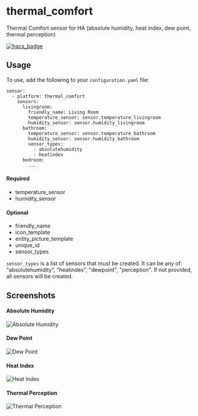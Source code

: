 # thermal_comfort
Thermal Comfort sensor for HA (absolute humidity, heat index, dew point, thermal perception)

[![hacs_badge](https://img.shields.io/badge/HACS-Custom-41BDF5.svg)](https://github.com/hacs/integration)

## Usage

To use, add the following to your `configuration.yaml` file:

```
sensor:
  - platform: thermal_comfort
    sensors:
      livingroom:
        friendly_name: Living Room
        temperature_sensor: sensor.temperature_livingroom
        humidity_sensor: sensor.humidity_livingroom
      bathroom:
        temperature_sensor: sensor.temperature_bathroom
        humidity_sensor: sensor.humidity_bathroom
        sensor_types:
          - absolutehumidity
          - heatindex
      bedroom:
        ...

```

#### Required
- temperature_sensor
- humidity_sensor

#### Optional
- friendly_name
- icon_template
- entity_picture_template
- unique_id
- sensor_types

`sensor_types` is a list of sensors that must be created.
It can be any of: "absolutehumidity", "heatindex", "dewpoint", "perception".
If not provided, all sensors will be created.

## Screenshots

#### Absolute Humidity
![Absolute Humidity](https://user-images.githubusercontent.com/37278442/55691083-8d2ec900-599a-11e9-9b5b-867fc4551092.png)

#### Dew Point
![Dew Point](https://user-images.githubusercontent.com/37278442/55691084-8dc75f80-599a-11e9-9cad-001ea9bb16fd.png)

#### Heat Index
![Heat Index](https://user-images.githubusercontent.com/37278442/55691085-8dc75f80-599a-11e9-9baf-8e003d09bf0c.png)

#### Thermal Perception
![Thermal Perception](https://user-images.githubusercontent.com/37278442/55691086-8dc75f80-599a-11e9-89f0-fb88e79f722f.png)
